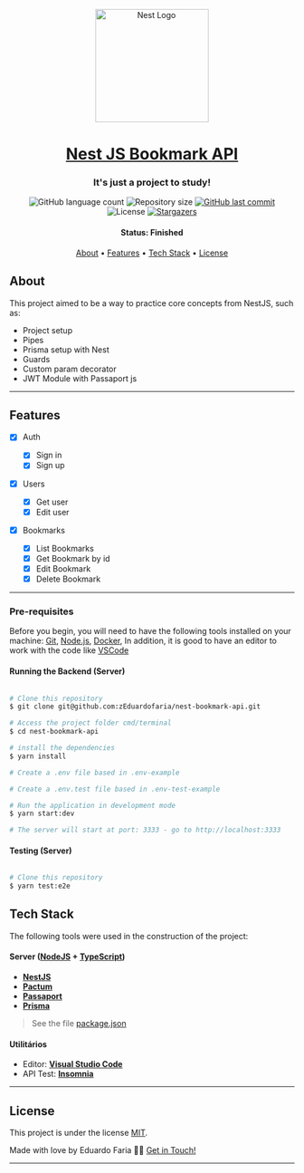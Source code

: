 <p align="center">
  <a href="http://nestjs.com/" target="blank"><img src="https://nestjs.com/img/logo-small.svg" width="200" alt="Nest Logo" /></a>
</p>

<h1 align="center">
   <a href="#"> Nest JS Bookmark API </a>
</h1>

<h3 align="center">
    It's just a project to study!
</h3>

<p align="center">
  <img alt="GitHub language count" src="https://img.shields.io/github/languages/count/zEduardofaria/nest-bookmark-api?color=%2304D361">

  <img alt="Repository size" src="https://img.shields.io/github/repo-size/zEduardofaria/nest-bookmark-api">
  
  <a href="https://github.com/zEduardofaria/nest-bookmark-api/commits/master">
    <img alt="GitHub last commit" src="https://img.shields.io/github/last-commit/zEduardofaria/nest-bookmark-api">
  </a>
    
   <img alt="License" src="https://img.shields.io/badge/license-MIT-brightgreen">
   <a href="https://github.com/zEduardofaria/nest-bookmark-api/stargazers">
    <img alt="Stargazers" src="https://img.shields.io/github/stars/zEduardofaria/nest-bookmark-api?style=social">
  </a>
</p>

<h4 align="center"> 
	 Status: Finished
</h4>

<p align="center">
 <a href="#about">About</a> •
 <a href="#features">Features</a> •
 <a href="#tech-stack">Tech Stack</a> • 
 <a href="#user-content-license">License</a>

</p>

## About

This project aimed to be a way to practice core concepts from NestJS, such as:

- Project setup
- Pipes
- Prisma setup with Nest
- Guards
- Custom param decorator
- JWT Module with Passaport js

---

## Features

- [x] Auth

  - [x] Sign in
  - [x] Sign up

- [x] Users

  - [x] Get user
  - [x] Edit user

- [x] Bookmarks

  - [x] List Bookmarks
  - [x] Get Bookmark by id
  - [x] Edit Bookmark
  - [x] Delete Bookmark

---

### Pre-requisites

Before you begin, you will need to have the following tools installed on your machine:
[Git](https://git-scm.com), [Node.js](https://nodejs.org/en/), [Docker](https://www.docker.com/),
In addition, it is good to have an editor to work with the code like [VSCode](https://code.visualstudio.com/)

#### Running the Backend (Server)

```bash

# Clone this repository
$ git clone git@github.com:zEduardofaria/nest-bookmark-api.git

# Access the project folder cmd/terminal
$ cd nest-bookmark-api

# install the dependencies
$ yarn install

# Create a .env file based in .env-example

# Create a .env.test file based in .env-test-example

# Run the application in development mode
$ yarn start:dev

# The server will start at port: 3333 - go to http://localhost:3333

```

#### Testing (Server)

```bash

# Clone this repository
$ yarn test:e2e

```

## Tech Stack

The following tools were used in the construction of the project:

#### **Server** ([NodeJS](https://nodejs.org/en/) + [TypeScript](https://www.typescriptlang.org/))

- **[NestJS](http://nestjs.com/)**
- **[Pactum](https://pactumjs.github.io/)**
- **[Passaport](https://www.passportjs.org/)**
- **[Prisma](https://www.prisma.io/)**

> See the file [package.json](https://github.com/zEduardofaria/nest-bookmark-api/blob/master/package.json)

#### **Utilitários**

- Editor: **[Visual Studio Code](https://code.visualstudio.com/)**
- API Test: **[Insomnia](https://insomnia.rest/)**

---

## License

This project is under the license [MIT](./LICENSE.md).

Made with love by Eduardo Faria 👋🏽 [Get in Touch!](Https://www.linkedin.com/in/eduardo-fariasilva/)

---
